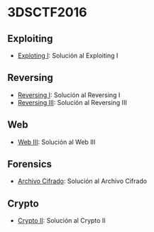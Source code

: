 # 3DSCTF2016

## Exploiting

- [Exploting I](https://github.com/g4ngli0s/CTF/blob/master/CTFCiberseg17/ExploitingI.md): Solución al Exploiting I

## Reversing

- [Reversing I](https://github.com/g4ngli0s/CTF/blob/master/CTFCiberseg17/ReversingI.md): Solución al Reversing I
- [Reversing III](https://github.com/g4ngli0s/CTF/blob/master/CTFCiberseg17/ReversingIII.md): Solución al Reversing III

## Web

- [Web III](https://github.com/g4ngli0s/CTF/blob/master/CTFCiberseg17/WEB%20III): Solución al Web III

## Forensics

- [Archivo Cifrado](https://github.com/g4ngli0s/CTF/blob/master/CTFCiberseg17/Archivo%20cifrado.md): Solución al Archivo Cifrado

## Crypto

- [Crypto II](https://github.com/g4ngli0s/CTF/blob/master/CTFCiberseg17/Crypto%20II.md): Solución al Crypto II


